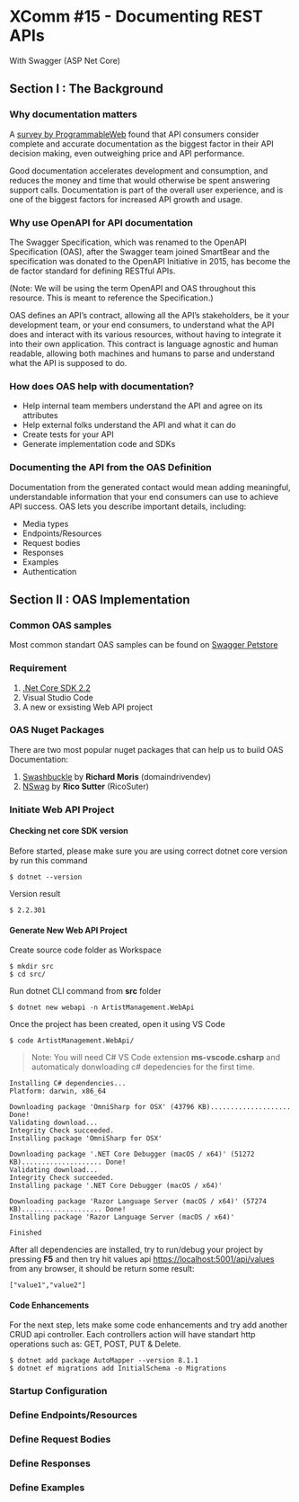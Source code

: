 # XComm #15 - Documenting REST APIs
With Swagger (ASP Net Core)

## Section I : The Background

### Why documentation matters
A [survey by ProgrammableWeb](https://www.programmableweb.com/news/api-consumers-want-reliability-documentation-and-community/2013/01/07) found that API consumers consider complete and accurate documentation as the biggest factor in their API decision making, even outweighing price and API performance.

Good documentation accelerates development and consumption, and reduces the money and time that would otherwise be spent answering support calls. Documentation is part of the overall user experience, and is one of the biggest factors for increased API growth and usage.

### Why use OpenAPI for API documentation
The Swagger Specification, which was renamed to the OpenAPI Specification (OAS), after the Swagger team joined SmartBear and the specification was donated to the OpenAPI Initiative in 2015, has become the de factor standard for defining RESTful APIs.

(Note: We will be using the term OpenAPI and OAS throughout this resource. This is meant to reference the Specification.)

OAS defines an API’s contract, allowing all the API’s stakeholders, be it your development team, or your end consumers, to understand what the API does and interact with its various resources, without having to integrate it into their own application. This contract is language agnostic and human readable, allowing both machines and humans to parse and understand what the API is supposed to do.

### How does OAS help with documentation?

* Help internal team members understand the API and agree on its attributes
* Help external folks understand the API and what it can do
* Create tests for your API
* Generate implementation code and SDKs

### Documenting the API from the OAS Definition
Documentation from the generated contact would mean adding meaningful, understandable information that your end consumers can use to achieve API success. OAS lets you describe important details, including:

* Media types
* Endpoints/Resources
* Request bodies
* Responses
* Examples
* Authentication


## Section II : OAS Implementation

### Common OAS samples
Most common standart OAS samples can be found on [Swagger Petstore](https://petstore.swagger.io)

### Requirement
1. [.Net Core SDK 2.2](https://dotnet.microsoft.com/download/dotnet-core/2.2)
2. Visual Studio Code
3. A new or exsisting Web API project

### OAS Nuget Packages
There are two most popular nuget packages that can help us to build OAS Documentation:

1. [Swashbuckle](https://github.com/domaindrivendev/Swashbuckle) by **Richard Moris** (domaindrivendev)
2. [NSwag](https://github.com/RicoSuter/NSwag) by **Rico Sutter** (RicoSuter)

### Initiate Web API Project
#### Checking net core SDK version
Before started, please make sure you are using correct dotnet core version by run this command

```
$ dotnet --version
```
Version result

```
$ 2.2.301
```

#### Generate New Web API Project
Create source code folder as Workspace

```
$ mkdir src
$ cd src/
```

Run dotnet CLI command from **src** folder

```
$ dotnet new webapi -n ArtistManagement.WebApi
```

Once the project has been created, open it using VS Code

```
$ code ArtistManagement.WebApi/
```

> Note: You will need C# VS Code extension **ms-vscode.csharp** and automaticaly donwloading c# depedencies for the first time.

```
Installing C# dependencies...
Platform: darwin, x86_64

Downloading package 'OmniSharp for OSX' (43796 KB).................... Done!
Validating download...
Integrity Check succeeded.
Installing package 'OmniSharp for OSX'

Downloading package '.NET Core Debugger (macOS / x64)' (51272 KB).................... Done!
Validating download...
Integrity Check succeeded.
Installing package '.NET Core Debugger (macOS / x64)'

Downloading package 'Razor Language Server (macOS / x64)' (57274 KB).................... Done!
Installing package 'Razor Language Server (macOS / x64)'

Finished
```

After all dependencies are installed, try to run/debug your project by pressing **F5** and then try hit values api [https://localhost:5001/api/values](https://localhost:5001/api/values) from any browser, it should be return some result:

```
["value1","value2"]
```

#### Code Enhancements
For the next step, lets make some code enhancements and try add another CRUD api controller. Each controllers action will have standart http operations such as: GET, POST, PUT & Delete.

```
$ dotnet add package AutoMapper --version 8.1.1
$ dotnet ef migrations add InitialSchema -o Migrations
```

### Startup Configuration

### Define Endpoints/Resources

### Define Request Bodies

### Define Responses

### Define Examples